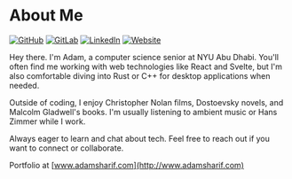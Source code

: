 # About Me

[![GitHub](https://img.shields.io/badge/GitHub-%40adamsharifc-08872B.svg)](https://github.com/adamsharifc)
[![GitLab](https://img.shields.io/badge/GitLab-%40adamsharifc-E24329.svg)](https://gitlab.com/adamsharifc)
[![LinkedIn](https://img.shields.io/badge/Linked-in-0077B5.svg)](https://www.linkedin.com/in/adamsharifc/)
[![Website](https://img.shields.io/badge/site-www.adamsharif.com-000000.svg)](https://www.adamsharif.com)

Hey there. I'm Adam, a computer science senior at NYU Abu Dhabi. You'll often find me working with web technologies like React and Svelte, but I'm also comfortable diving into Rust or C++ for desktop applications when needed.  

Outside of coding, I enjoy Christopher Nolan films, Dostoevsky novels, and Malcolm Gladwell's books. I'm usually listening to ambient music or Hans Zimmer while I work.  

Always eager to learn and chat about tech. Feel free to reach out if you want to connect or collaborate. 

Portfolio at [www.adamsharif.com](http://www.adamsharif.com)



<!--
**adamsharifc/adamsharifc** is a ✨ _special_ ✨ repository because its `README.md` (this file) appears on your GitHub profile.

Here are some ideas to get you started:

- 🔭 I’m currently working on ...
- 🌱 I’m currently learning ...
- 👯 I’m looking to collaborate on ...
- 🤔 I’m looking for help with ...
- 💬 Ask me about ...
- 📫 How to reach me: ...
- 😄 Pronouns: ...
- ⚡ Fun fact: ...
-->
